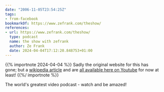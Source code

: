 ```yaml
---
date: "2006-11-05T23:54:25Z"
tags:
- from-facebook
bookmarkOf: https://www.zefrank.com/theshow/
references:
- url: https://www.zefrank.com/theshow/
  type: podcast
  name: the show with zefrank
  author: Ze Frank
  date: 2024-04-04T17:12:20.848753+01:00
---
```


{{% importnote 2024-04-04 %}}
Sadly the original website for this has gone; but a [wikipedia article](https://en.wikipedia.org/wiki/The_show_with_zefrank) and are [all available here on Youtube](https://www.youtube.com/playlist?list=PLMs_JcuNozJa7tg80N_kITisZjHHeE3uo) for now at least!
{{%/ importnote %}}

The world's greatest video podcast - watch and be amazed!
